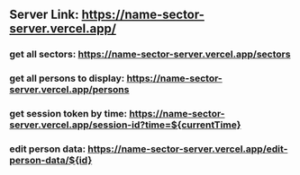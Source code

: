## Server Link: https://name-sector-server.vercel.app/

### get all sectors: https://name-sector-server.vercel.app/sectors

### get all persons to display: https://name-sector-server.vercel.app/persons

### get session token by time: https://name-sector-server.vercel.app/session-id?time=${currentTime}

### edit person data: https://name-sector-server.vercel.app/edit-person-data/${id}
